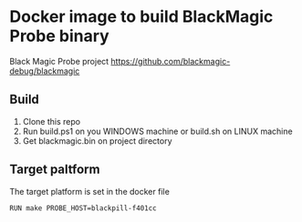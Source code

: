 # Docker image to build BlackMagic Probe binary

Black Magic Probe project https://github.com/blackmagic-debug/blackmagic

## Build
1. Clone this repo
2. Run build.ps1 on you WINDOWS machine or build.sh on LINUX machine
3. Get blackmagic.bin on project directory

## Target paltform

The target platform is set in the docker file
```
RUN make PROBE_HOST=blackpill-f401cc
```